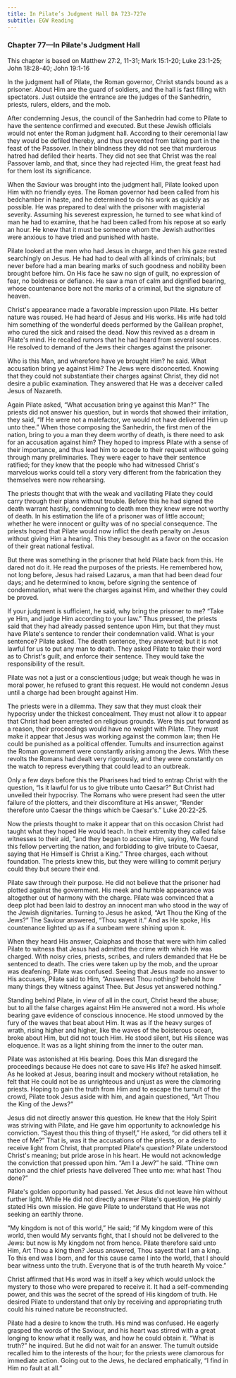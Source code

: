 ```yaml
---
title: In Pilate’s Judgment Hall DA 723-727e
subtitle: EGW Reading
---
```


### Chapter 77—In Pilate's Judgment Hall

This chapter is based on Matthew 27:2, 11-31; Mark 15:1-20; Luke 23:1-25; John 18:28-40; John 19:1-16

In the judgment hall of Pilate, the Roman governor, Christ stands bound as a prisoner. About Him are the guard of soldiers, and the hall is fast filling with spectators. Just outside the entrance are the judges of the Sanhedrin, priests, rulers, elders, and the mob.

After condemning Jesus, the council of the Sanhedrin had come to Pilate to have the sentence confirmed and executed. But these Jewish officials would not enter the Roman judgment hall. According to their ceremonial law they would be defiled thereby, and thus prevented from taking part in the feast of the Passover. In their blindness they did not see that murderous hatred had defiled their hearts. They did not see that Christ was the real Passover lamb, and that, since they had rejected Him, the great feast had for them lost its significance.

When the Saviour was brought into the judgment hall, Pilate looked upon Him with no friendly eyes. The Roman governor had been called from his bedchamber in haste, and he determined to do his work as quickly as possible. He was prepared to deal with the prisoner with magisterial severity. Assuming his severest expression, he turned to see what kind of man he had to examine, that he had been called from his repose at so early an hour. He knew that it must be someone whom the Jewish authorities were anxious to have tried and punished with haste.

Pilate looked at the men who had Jesus in charge, and then his gaze rested searchingly on Jesus. He had had to deal with all kinds of criminals; but never before had a man bearing marks of such goodness and nobility been brought before him. On His face he saw no sign of guilt, no expression of fear, no boldness or defiance. He saw a man of calm and dignified bearing, whose countenance bore not the marks of a criminal, but the signature of heaven.

Christ's appearance made a favorable impression upon Pilate. His better nature was roused. He had heard of Jesus and His works. His wife had told him something of the wonderful deeds performed by the Galilean prophet, who cured the sick and raised the dead. Now this revived as a dream in Pilate's mind. He recalled rumors that he had heard from several sources. He resolved to demand of the Jews their charges against the prisoner.

Who is this Man, and wherefore have ye brought Him? he said. What accusation bring ye against Him? The Jews were disconcerted. Knowing that they could not substantiate their charges against Christ, they did not desire a public examination. They answered that He was a deceiver called Jesus of Nazareth.

Again Pilate asked, “What accusation bring ye against this Man?” The priests did not answer his question, but in words that showed their irritation, they said, “If He were not a malefactor, we would not have delivered Him up unto thee.” When those composing the Sanhedrin, the first men of the nation, bring to you a man they deem worthy of death, is there need to ask for an accusation against him? They hoped to impress Pilate with a sense of their importance, and thus lead him to accede to their request without going through many preliminaries. They were eager to have their sentence ratified; for they knew that the people who had witnessed Christ's marvelous works could tell a story very different from the fabrication they themselves were now rehearsing.

The priests thought that with the weak and vacillating Pilate they could carry through their plans without trouble. Before this he had signed the death warrant hastily, condemning to death men they knew were not worthy of death. In his estimation the life of a prisoner was of little account; whether he were innocent or guilty was of no special consequence. The priests hoped that Pilate would now inflict the death penalty on Jesus without giving Him a hearing. This they besought as a favor on the occasion of their great national festival.

But there was something in the prisoner that held Pilate back from this. He dared not do it. He read the purposes of the priests. He remembered how, not long before, Jesus had raised Lazarus, a man that had been dead four days; and he determined to know, before signing the sentence of condemnation, what were the charges against Him, and whether they could be proved.

If your judgment is sufficient, he said, why bring the prisoner to me? “Take ye Him, and judge Him according to your law.” Thus pressed, the priests said that they had already passed sentence upon Him, but that they must have Pilate's sentence to render their condemnation valid. What is your sentence? Pilate asked. The death sentence, they answered; but it is not lawful for us to put any man to death. They asked Pilate to take their word as to Christ's guilt, and enforce their sentence. They would take the responsibility of the result.

Pilate was not a just or a conscientious judge; but weak though he was in moral power, he refused to grant this request. He would not condemn Jesus until a charge had been brought against Him.

The priests were in a dilemma. They saw that they must cloak their hypocrisy under the thickest concealment. They must not allow it to appear that Christ had been arrested on religious grounds. Were this put forward as a reason, their proceedings would have no weight with Pilate. They must make it appear that Jesus was working against the common law; then He could be punished as a political offender. Tumults and insurrection against the Roman government were constantly arising among the Jews. With these revolts the Romans had dealt very rigorously, and they were constantly on the watch to repress everything that could lead to an outbreak.

Only a few days before this the Pharisees had tried to entrap Christ with the question, “Is it lawful for us to give tribute unto Caesar?” But Christ had unveiled their hypocrisy. The Romans who were present had seen the utter failure of the plotters, and their discomfiture at His answer, “Render therefore unto Caesar the things which be Caesar's.” Luke 20:22-25.

Now the priests thought to make it appear that on this occasion Christ had taught what they hoped He would teach. In their extremity they called false witnesses to their aid, “and they began to accuse Him, saying, We found this fellow perverting the nation, and forbidding to give tribute to Caesar, saying that He Himself is Christ a King.” Three charges, each without foundation. The priests knew this, but they were willing to commit perjury could they but secure their end.

Pilate saw through their purpose. He did not believe that the prisoner had plotted against the government. His meek and humble appearance was altogether out of harmony with the charge. Pilate was convinced that a deep plot had been laid to destroy an innocent man who stood in the way of the Jewish dignitaries. Turning to Jesus he asked, “Art Thou the King of the Jews?” The Saviour answered, “Thou sayest it.” And as He spoke, His countenance lighted up as if a sunbeam were shining upon it.

When they heard His answer, Caiaphas and those that were with him called Pilate to witness that Jesus had admitted the crime with which He was charged. With noisy cries, priests, scribes, and rulers demanded that He be sentenced to death. The cries were taken up by the mob, and the uproar was deafening. Pilate was confused. Seeing that Jesus made no answer to His accusers, Pilate said to Him, “Answerest Thou nothing? behold how many things they witness against Thee. But Jesus yet answered nothing.”

Standing behind Pilate, in view of all in the court, Christ heard the abuse; but to all the false charges against Him He answered not a word. His whole bearing gave evidence of conscious innocence. He stood unmoved by the fury of the waves that beat about Him. It was as if the heavy surges of wrath, rising higher and higher, like the waves of the boisterous ocean, broke about Him, but did not touch Him. He stood silent, but His silence was eloquence. It was as a light shining from the inner to the outer man.

Pilate was astonished at His bearing. Does this Man disregard the proceedings because He does not care to save His life? he asked himself. As he looked at Jesus, bearing insult and mockery without retaliation, he felt that He could not be as unrighteous and unjust as were the clamoring priests. Hoping to gain the truth from Him and to escape the tumult of the crowd, Pilate took Jesus aside with him, and again questioned, “Art Thou the King of the Jews?”

Jesus did not directly answer this question. He knew that the Holy Spirit was striving with Pilate, and He gave him opportunity to acknowledge his conviction. “Sayest thou this thing of thyself,” He asked, “or did others tell it thee of Me?” That is, was it the accusations of the priests, or a desire to receive light from Christ, that prompted Pilate's question? Pilate understood Christ's meaning; but pride arose in his heart. He would not acknowledge the conviction that pressed upon him. “Am I a Jew?” he said. “Thine own nation and the chief priests have delivered Thee unto me: what hast Thou done?”

Pilate's golden opportunity had passed. Yet Jesus did not leave him without further light. While He did not directly answer Pilate's question, He plainly stated His own mission. He gave Pilate to understand that He was not seeking an earthly throne.

“My kingdom is not of this world,” He said; “if My kingdom were of this world, then would My servants fight, that I should not be delivered to the Jews: but now is My kingdom not from hence. Pilate therefore said unto Him, Art Thou a king then? Jesus answered, Thou sayest that I am a king. To this end was I born, and for this cause came I into the world, that I should bear witness unto the truth. Everyone that is of the truth heareth My voice.”

Christ affirmed that His word was in itself a key which would unlock the mystery to those who were prepared to receive it. It had a self-commending power, and this was the secret of the spread of His kingdom of truth. He desired Pilate to understand that only by receiving and appropriating truth could his ruined nature be reconstructed.

Pilate had a desire to know the truth. His mind was confused. He eagerly grasped the words of the Saviour, and his heart was stirred with a great longing to know what it really was, and how he could obtain it. “What is truth?” he inquired. But he did not wait for an answer. The tumult outside recalled him to the interests of the hour; for the priests were clamorous for immediate action. Going out to the Jews, he declared emphatically, “I find in Him no fault at all.”